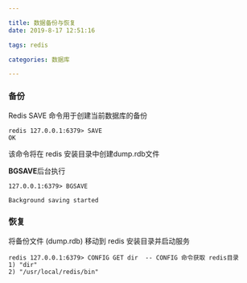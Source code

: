 ```yaml
---

title: 数据备份与恢复
date: 2019-8-17 12:51:16

tags: redis

categories: 数据库

---
```

### 备份
Redis SAVE 命令用于创建当前数据库的备份
```
redis 127.0.0.1:6379> SAVE 
OK
```
该命令将在 redis 安装目录中创建dump.rdb文件

**BGSAVE**后台执行
```
127.0.0.1:6379> BGSAVE

Background saving started
```

### 恢复
将备份文件 (dump.rdb) 移动到 redis 安装目录并启动服务
```
redis 127.0.0.1:6379> CONFIG GET dir  -- CONFIG 命令获取 redis目录
1) "dir"
2) "/usr/local/redis/bin"
```


